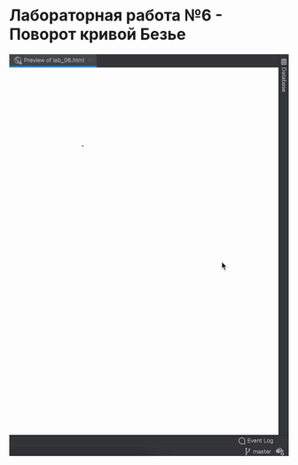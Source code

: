 # Лабораторная работа №6 - Поворот кривой Безье

![Демонстрация работы](https://github.com/Prosto-Fil/cu_lab_06/blob/main/cu_lab_06.gif)
